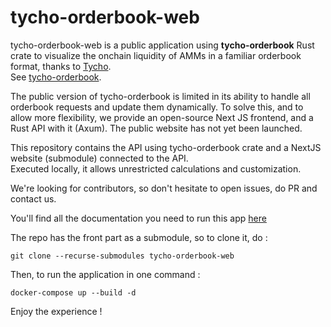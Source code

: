 
# tycho-orderbook-web

tycho-orderbook-web is a public application using **tycho-orderbook** Rust crate to visualize the onchain liquidity of AMMs in a familiar orderbook format, thanks to [Tycho](https://docs.propellerheads.xyz/tycho).  
See [tycho-orderbook](https://github.com/0xMerso/tycho-orderbook).  

The public version of tycho-orderbook is limited in its ability to handle all orderbook requests and update them dynamically.
To solve this, and to allow more flexibility, we provide an open-source Next JS frontend, and a Rust API with it (Axum).
The public website has not yet been launched.

This repository contains the API using tycho-orderbook crate and a NextJS website (submodule) connected to the API.  
Executed locally, it allows unrestricted calculations and customization.

We're looking for contributors, so don't hesitate to open issues, do PR and contact us.  

You'll find all the documentation you need to run this app [here](https://0xmerso.github.io/tycho-orderbook-docs/frontend.html)

The repo has the front part as a submodule, so to clone it, do :

    git clone --recurse-submodules tycho-orderbook-web

Then, to run the application in one command :

    docker-compose up --build -d

Enjoy the experience !

